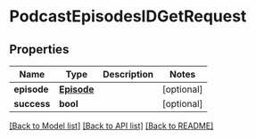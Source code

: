 # PodcastEpisodesIDGetRequest

## Properties
Name | Type | Description | Notes
------------ | ------------- | ------------- | -------------
**episode** | [**Episode**](Episode.md) |  | [optional] 
**success** | **bool** |  | [optional] 

[[Back to Model list]](../README.md#documentation-for-models) [[Back to API list]](../README.md#documentation-for-api-endpoints) [[Back to README]](../README.md)


